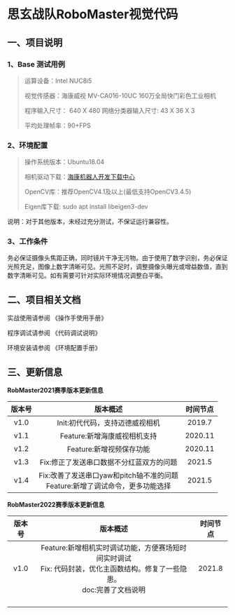 # **思玄战队RoboMaster视觉代码**



## 一、项目说明

### 1、Base 测试用例

> 运算设备：Intel NUC8i5
>
> 视觉传感器：海康威视 MV-CA016-10UC 160万全局快门彩色工业相机
>
> 程序输入尺寸： 640 X 480  网络分类器输入尺寸: 43 X 36 X 3
>
> 平均处理帧率：90+FPS

### 2、环境配置

>操作系统版本：Ubuntu18.04
>
>相机驱动下载：[海康机器人开发下载中心](https://www.hikrobotics.com/cn/machinevision/service/download?module=0)
>
>OpenCV库：推荐OpenCV4.1及以上(最低支持OpenCV3.4.5)
>
>Eigen库下载: sudo apt install libeigen3-dev

说明：对于其他版本，未经过充分测试，不保证运行兼容性。

### 3、工作条件

务必保证摄像头焦距正确，同时镜片干净无污物。由于使用了数字识别，务必保证光照充足，图像上数字清晰可见。光照不足时，调整摄像头曝光或增益数值，直到数字清晰可见。如有需要可针对实际环境情况调整白平衡。



## 二、项目相关文档

实战使用请参阅 《操作手使用手册》

程序调试请参阅 《代码调试说明》

环境安装请参阅 《环境配置手册》

## 三、更新信息

**RobMaster2021赛季版本更新信息**

| 版本号  | 版本概述  | 时间节点 |
|:-:|:-:|:-:|
|  v1.0  | Init:初代代码，支持迈德威视相机  | 2019.7 |
| v1.1  | Feature:新增海康威视相机支持  | 2020.11 |
| v1.2  |  Feature:新增视频保存功能  | 2020.11 |
| v1.3  |Fix:修正了发送串口数据不分红蓝双方的问题   | 2021.5 |
|v1.4   | Fix:改善了发送串口yaw和pitch轴不准的问题<br />Feature:新增了调试命令，更多功能选择 | 2021.5 |



**RobMaster2022赛季版本更新信息**

| 版本号 |  版本概述 | 时间节点 |
|:-:|:-:|:-:|
|   v1.0 | Feature:新增相机实时调试功能，方便赛场短时间实时调试<br/>Fix: 代码封装，优化主函数结构。修复了一些隐患。<br />doc:完善了文档说明 | 2021.8 |
|   |    |   |
|   |   |   |
|   |   |   |
|   |   |   |
